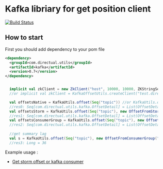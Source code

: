 # Kafka libriary for get position client

[![Build Status](https://travis-ci.org/nikitok/kafka-offset-position.svg?branch=master)](https://travis-ci.org/nikitok/kafka-offset-position)

## How to start

First you should add dependency to your pom file

```xml
<dependency>
  <groupId>com.directual.utils</groupId>
  <artifactId>kafka</artifactId>
  <version>0.7</version>
</dependency>
```

```scala

  implicit val zkClient = new ZkClient("host", 10000, 10000, ZKStringSerializer)
  //or implicit val zkClient = KafkaOffsetUtils.createClient("test.directual.com")

  val offsetsNative = KafkaUtils.offset(Seq("topic")) //or KafkaUtils.offset(Seq("topic"))(zkClient)
  //res0: Seq[com.directual.utils.kafka.OffsetDetail] = List(OffsetDetail(topic,,0,23,0), OffsetDetail(topic,,0,32,0))
  val offsetsStorm = KafkaUtils.offset(Seq("topic"), new OffsetFromStorm("group", Some("/rootPath")))
  //res1: Seq[com.directual.utils.kafka.OffsetDetail] = List(OffsetDetail(topic,,0,23,11), OffsetDetail(topic,,0,32,8))
  val offsetsConsumerGroup = KafkaUtils.offset(Seq("topic"), new OffsetFromConsumerGroup("group"))
  //res2: Seq[com.directual.utils.kafka.OffsetDetail] = List(OffsetDetail(topic,,0,23,4), OffsetDetail(topic,,0,32,5))
  
  //get summary lag
  val s = KafkaUtils.offset(Seq("topic"), new OffsetFromConsumerGroup("group")).map(_.lag).sum
  //res3: Long = 36

```
Example usage :
* [Get storm offset or kafka consumer](https://github.com/nikitok/kafka-offset-position/blob/master/src/main/scala/com/directual/utils/kafka/KafkaUtilsExample.scala)

